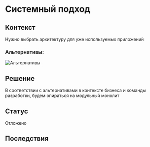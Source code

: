 # Системный подход

## Контекст
Нужно выбрать архитектуру для уже используемых приложений

### Альтернативы:
 ![Альтернативы](pics/options.png)
 
## Решение

В соответствии с альтернативами в контексте бизнеса и команды разработки, будем опираться на модульный монолит

## Статус

Отложено

## Последствия


 


 


